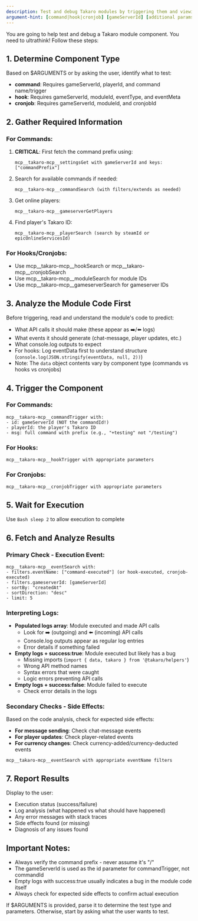```yaml
---
description: Test and debug Takaro modules by triggering them and viewing execution logs
argument-hint: [command|hook|cronjob] [gameServerId] [additional params...]
---
```


You are going to help test and debug a Takaro module component. You need to ultrathink! Follow these steps:

## 1. Determine Component Type
Based on $ARGUMENTS or by asking the user, identify what to test:
- **command**: Requires gameServerId, playerId, and command name/trigger
- **hook**: Requires gameServerId, moduleId, eventType, and eventMeta  
- **cronjob**: Requires gameServerId, moduleId, and cronjobId

## 2. Gather Required Information

### For Commands:
1. **CRITICAL**: First fetch the command prefix using:
   ```
   mcp__takaro-mcp__settingsGet with gameServerId and keys: ["commandPrefix"]
   ```
2. Search for available commands if needed:
   ```
   mcp__takaro-mcp__commandSearch (with filters/extends as needed)
   ```
3. Get online players:
   ```
   mcp__takaro-mcp__gameserverGetPlayers
   ```
4. Find player's Takaro ID:
   ```
   mcp__takaro-mcp__playerSearch (search by steamId or epicOnlineServicesId)
   ```

### For Hooks/Cronjobs:
- Use mcp__takaro-mcp__hookSearch or mcp__takaro-mcp__cronjobSearch
- Use mcp__takaro-mcp__moduleSearch for module IDs
- Use mcp__takaro-mcp__gameserverSearch for gameserver IDs

## 3. Analyze the Module Code First
Before triggering, read and understand the module's code to predict:
- What API calls it should make (these appear as ➡️/⬅️ logs)
- What events it should generate (chat-message, player updates, etc.)
- What console.log outputs to expect
- For hooks: Log eventData first to understand structure (`console.log(JSON.stringify(eventData, null, 2))`)
- Note: The `data` object contents vary by component type (commands vs hooks vs cronjobs)

## 4. Trigger the Component

### For Commands:
```
mcp__takaro-mcp__commandTrigger with:
- id: gameServerId (NOT the commandId!)
- playerId: the player's Takaro ID
- msg: full command with prefix (e.g., "+testing" not "/testing")
```

### For Hooks:
```
mcp__takaro-mcp__hookTrigger with appropriate parameters
```

### For Cronjobs:
```
mcp__takaro-mcp__cronjobTrigger with appropriate parameters
```

## 5. Wait for Execution
Use `Bash sleep 2` to allow execution to complete

## 6. Fetch and Analyze Results

### Primary Check - Execution Event:
```
mcp__takaro-mcp__eventSearch with:
- filters.eventName: ["command-executed"] (or hook-executed, cronjob-executed)
- filters.gameserverId: [gameServerId]
- sortBy: "createdAt"
- sortDirection: "desc"
- limit: 5
```

### Interpreting Logs:
- **Populated logs array**: Module executed and made API calls
  - Look for ➡️ (outgoing) and ⬅️ (incoming) API calls
  - Console.log outputs appear as regular log entries
  - Error details if something failed
- **Empty logs + success:true**: Module executed but likely has a bug
  - Missing imports (`import { data, takaro } from '@takaro/helpers'`)
  - Wrong API method names
  - Syntax errors that were caught
  - Logic errors preventing API calls
- **Empty logs + success:false**: Module failed to execute
  - Check error details in the logs

### Secondary Checks - Side Effects:
Based on the code analysis, check for expected side effects:
- **For message sending**: Check chat-message events
- **For player updates**: Check player-related events
- **For currency changes**: Check currency-added/currency-deducted events

```
mcp__takaro-mcp__eventSearch with appropriate eventName filters
```

## 7. Report Results
Display to the user:
- Execution status (success/failure)
- Log analysis (what happened vs what should have happened)
- Any error messages with stack traces
- Side effects found (or missing)
- Diagnosis of any issues found

## Important Notes:
- Always verify the command prefix - never assume it's "/"
- The gameServerId is used as the id parameter for commandTrigger, not commandId
- Empty logs with success:true usually indicates a bug in the module code itself
- Always check for expected side effects to confirm actual execution

If $ARGUMENTS is provided, parse it to determine the test type and parameters. Otherwise, start by asking what the user wants to test.